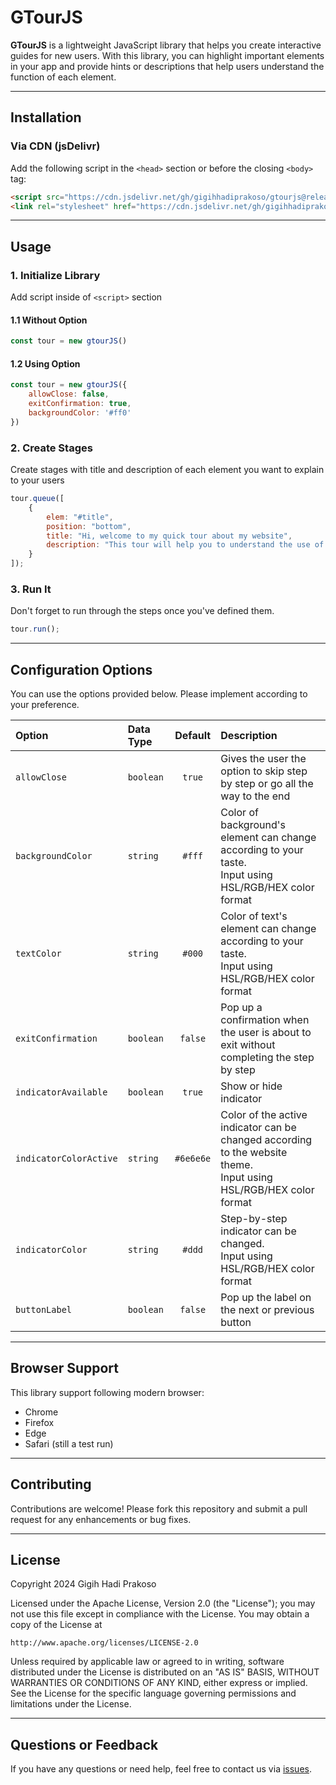 # GTourJS

**GTourJS** is a lightweight JavaScript library that helps you create interactive guides for new users. With this library, you can highlight important elements in your app and provide hints or descriptions that help users understand the function of each element.

---

## Installation

### Via CDN (jsDelivr)

Add the following script in the `<head>` section or before the closing `<body>` tag:

```html
<script src="https://cdn.jsdelivr.net/gh/gigihhadiprakoso/gtourjs@release/gtour.min.js"></script>
<link rel="stylesheet" href="https://cdn.jsdelivr.net/gh/gigihhadiprakoso/gtourjs@release/gtour.min.css">
```

---

## Usage

### 1. Initialize Library

Add script inside of `<script>` section

#### 1.1 Without Option

```javascript
const tour = new gtourJS()
```

#### 1.2 Using Option

```javascript
const tour = new gtourJS({
    allowClose: false,
    exitConfirmation: true,
    backgroundColor: '#ff0'
})
```

### 2. Create Stages

Create stages with title and description of each element you want to explain to your users

```javascript
tour.queue([
    {
        elem: "#title",
        position: "bottom",
        title: "Hi, welcome to my quick tour about my website",
        description: "This tour will help you to understand the use of the website in a quick and easy way. I hope you enjoy it"
    }
]);
```

### 3. Run It

Don't forget to run through the steps once you've defined them.

```javascript
tour.run();
```
---

## Configuration Options

You can use the options provided below. Please implement according to your preference.

| Option | Data Type | Default | Description |
|:-------|:----------|:-------:|:------------|
| `allowClose` | `boolean` | `true` | Gives the user the option to skip step by step or go all the way to the end |
| `backgroundColor` | `string` | `#fff` | Color of background's element can change according to your taste.<br>Input using HSL/RGB/HEX color format |
| `textColor` | `string` | `#000` | Color of text's element can change according to your taste.<br>Input using HSL/RGB/HEX color format |
| `exitConfirmation` | `boolean` | `false` | Pop up a confirmation when the user is about to exit without completing the step by step |
| `indicatorAvailable` | `boolean` | `true` | Show or hide indicator |
| `indicatorColorActive` | `string` | `#6e6e6e` | Color of the active indicator can be changed according to the website theme.<br>Input using HSL/RGB/HEX color format |
| `indicatorColor` | `string` | `#ddd` | Step-by-step indicator can be changed.<br>Input using HSL/RGB/HEX color format |
| `buttonLabel` | `boolean` | `false` | Pop up the label on the next or previous button |


---

## Browser Support

This library support following modern browser:

- Chrome
- Firefox
- Edge
- Safari (still a test run)

---

## Contributing

Contributions are welcome! Please fork this repository and submit a pull request for any enhancements or bug fixes.

---

## License

Copyright 2024 Gigih Hadi Prakoso

Licensed under the Apache License, Version 2.0 (the "License");
you may not use this file except in compliance with the License.
You may obtain a copy of the License at

    http://www.apache.org/licenses/LICENSE-2.0

Unless required by applicable law or agreed to in writing, software
distributed under the License is distributed on an "AS IS" BASIS,
WITHOUT WARRANTIES OR CONDITIONS OF ANY KIND, either express or implied.
See the License for the specific language governing permissions and
limitations under the License.


---

## Questions or Feedback

If you have any questions or need help, feel free to contact us via [issues](https://github.com/gigihhadiprakoso/gtourjs/issues).
